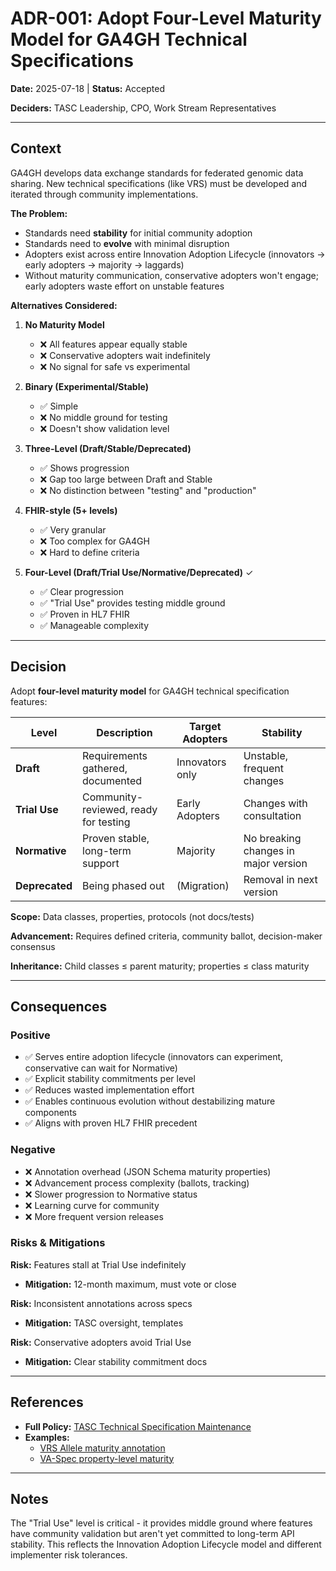 # ADR-001: Adopt Four-Level Maturity Model for GA4GH Technical Specifications

**Date:** 2025-07-18 | **Status:** Accepted

**Deciders:** TASC Leadership, CPO, Work Stream Representatives

---

## Context

GA4GH develops data exchange standards for federated genomic data sharing. New technical specifications (like VRS) must be developed and iterated through community implementations.

**The Problem:**
- Standards need **stability** for initial community adoption
- Standards need to **evolve** with minimal disruption
- Adopters exist across entire Innovation Adoption Lifecycle (innovators → early adopters → majority → laggards)
- Without maturity communication, conservative adopters won't engage; early adopters waste effort on unstable features

**Alternatives Considered:**

1. **No Maturity Model**
   - ❌ All features appear equally stable
   - ❌ Conservative adopters wait indefinitely
   - ❌ No signal for safe vs experimental

2. **Binary (Experimental/Stable)**
   - ✅ Simple
   - ❌ No middle ground for testing
   - ❌ Doesn't show validation level

3. **Three-Level (Draft/Stable/Deprecated)**
   - ✅ Shows progression
   - ❌ Gap too large between Draft and Stable
   - ❌ No distinction between "testing" and "production"

4. **FHIR-style (5+ levels)**
   - ✅ Very granular
   - ❌ Too complex for GA4GH
   - ❌ Hard to define criteria

5. **Four-Level (Draft/Trial Use/Normative/Deprecated)** ✓
   - ✅ Clear progression
   - ✅ "Trial Use" provides testing middle ground
   - ✅ Proven in HL7 FHIR
   - ✅ Manageable complexity

---

## Decision

Adopt **four-level maturity model** for GA4GH technical specification features:

| Level | Description | Target Adopters | Stability |
|-------|-------------|-----------------|-----------|
| **Draft** | Requirements gathered, documented | Innovators only | Unstable, frequent changes |
| **Trial Use** | Community-reviewed, ready for testing | Early Adopters | Changes with consultation |
| **Normative** | Proven stable, long-term support | Majority | No breaking changes in major version |
| **Deprecated** | Being phased out | (Migration) | Removal in next version |

**Scope:** Data classes, properties, protocols (not docs/tests)

**Advancement:** Requires defined criteria, community ballot, decision-maker consensus

**Inheritance:** Child classes ≤ parent maturity; properties ≤ class maturity

---

## Consequences

### Positive

   - ✅ Serves entire adoption lifecycle (innovators can experiment, conservative can wait for Normative)
   - ✅ Explicit stability commitments per level 
   - ✅ Reduces wasted implementation effort
   - ✅ Enables continuous evolution without destabilizing mature components
   - ✅ Aligns with proven HL7 FHIR precedent

### Negative

   - ❌ Annotation overhead (JSON Schema maturity properties)
   - ❌ Advancement process complexity (ballots, tracking)
   - ❌ Slower progression to Normative status
   - ❌ Learning curve for community
   - ❌ More frequent version releases

### Risks & Mitigations

**Risk:** Features stall at Trial Use indefinitely
- **Mitigation:** 12-month maximum, must vote or close

**Risk:** Inconsistent annotations across specs
- **Mitigation:** TASC oversight, templates

**Risk:** Conservative adopters avoid Trial Use
- **Mitigation:** Clear stability commitment docs

---

## References

- **Full Policy:** [TASC Technical Specification Maintenance](../recommendations/TASC%20Technical%20Specification%20Maintenance.md#feature-maturity-levels)
- **Examples:**
  - [VRS Allele maturity annotation](https://github.com/ga4gh/vrs/blob/454c5312e8e425eb170901c7520311f3ca7904e3/schema/vrs/json/Allele#L6)
  - [VA-Spec property-level maturity](https://github.com/ga4gh/va-spec/blob/4c14e9f7f033dce3b6701ecd0fccca415476fd76/schema/va-spec/profiles/caf/json/CohortAlleleFrequency#L142-L143)

---

## Notes

The "Trial Use" level is critical - it provides middle ground where features have community validation but aren't yet committed to long-term API stability. This reflects the Innovation Adoption Lifecycle model and different implementer risk tolerances.
